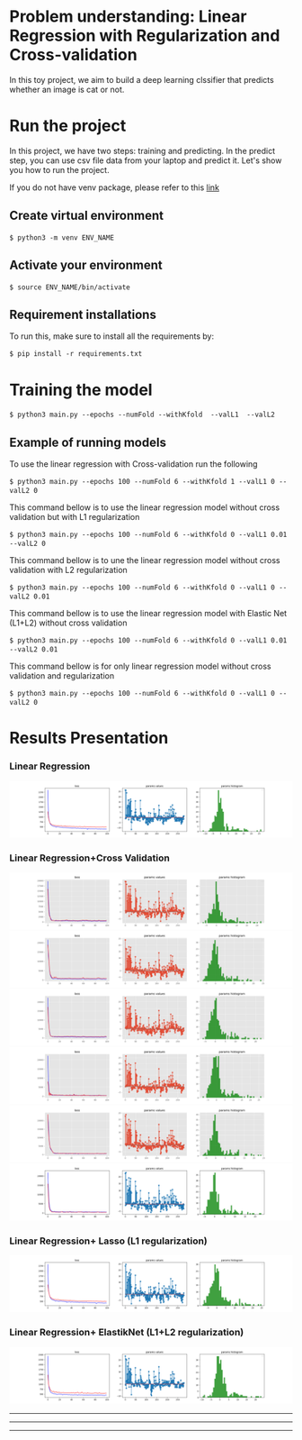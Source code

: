 # Problem understanding: Linear Regression with Regularization and Cross-validation #
In this toy project, we aim to build a deep learning clssifier that predicts whether an image is cat or not. </br>

<!-- <img src="images/cat.0.jpg" align="center">
<img src="images/dog.0.jpg" align="right"> -->





<!-- <br> -->

# Run the project #
In this project, we have two steps: training and predicting. In the predict step, you can use csv file data from your laptop and predict it. Let's show you how to run the project.

If you do not have venv package, please refer to this [link](https://linuxize.com/post/how-to-create-python-virtual-environments-on-ubuntu-18-04/)
</br>

## Create virtual environment ##

```
$ python3 -m venv ENV_NAME
```
## Activate your environment ##

```
$ source ENV_NAME/bin/activate
```

## Requirement installations ##
To run this, make sure to install all the requirements by:

```
$ pip install -r requirements.txt 
```
# Training the model #

```
$ python3 main.py --epochs --numFold --withKfold  --valL1  --valL2  
```
## Example of running models ##

To use the linear regression with Cross-validation run the following 
```
$ python3 main.py --epochs 100 --numFold 6 --withKfold 1 --valL1 0 --valL2 0 
```
This command bellow is to use the linear regression model without cross validation but with L1 regularization
```
$ python3 main.py --epochs 100 --numFold 6 --withKfold 0 --valL1 0.01 --valL2 0 
```
This command bellow is to une the linear regression model without cross validation with L2 regularization
```
$ python3 main.py --epochs 100 --numFold 6 --withKfold 0 --valL1 0 --valL2 0.01 
```
This command bellow is to use the linear regression model with Elastic Net (L1+L2) without cross validation 
```
$ python3 main.py --epochs 100 --numFold 6 --withKfold 0 --valL1 0.01 --valL2 0.01 
```
This command bellow is for only linear regression model without cross validation and regularization
```
$ python3 main.py --epochs 100 --numFold 6 --withKfold 0 --valL1 0 --valL2 0
```


# Results Presentation


### Linear Regression  </br>
![caption](/figures/Linearfig10.png)

### Linear Regression+Cross Validation  </br>
![caption](/figures/KfoldFigure/fig4.png) 
![caption](/figures/KfoldFigure/fig5.png)
![caption](/figures/KfoldFigure/fig13.png)
![caption](/figures/KfoldFigure/fig14.png)
![caption](/figures/KfoldFigure/fig15.png)
![caption](/figures/KfoldFigure/fig18.png)



### Linear Regression+ Lasso (L1 regularization)  </br>
![caption](figures/L1fig12.png) 

### Linear Regression+ ElastikNet (L1+L2 regularization)  </br>
![caption](figures/ElasticFig/fig4.png) 

___

---
___


